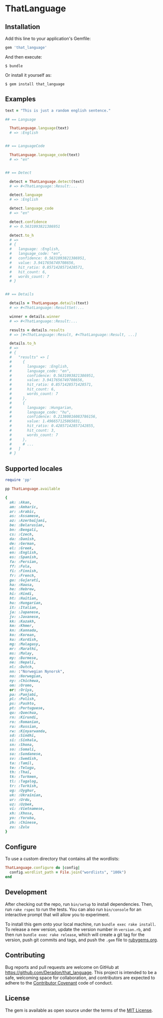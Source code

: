 # ThatLanguage

## Installation

Add this line to your application's Gemfile:

```ruby
gem 'that_language'
```

And then execute:

    $ bundle

Or install it yourself as:

    $ gem install that_language

## Examples

```ruby
text = "This is just a random english sentence."

## == Language

  ThatLanguage.language(text)
  # => :English


## == LanguageCode

  ThatLanguage.language_code(text)
  # => "en"


## == Detect

  detect = ThatLanguage.detect(text)
  # => #<ThatLanguage::Result:...

  detect.language
  # => :English

  detect.language_code
  # => "en"

  detect.confidence
  # => 0.5631093821386951

  detect.to_h
  # =>
  # {
  #   language: :English,
  #   language_code: "en",
  #   confidence: 0.5631093821386951,
  #   value: 3.9417656749708656,
  #   hit_ratio: 0.8571428571428571,
  #   hit_count: 6,
  #   words_count: 7
  # }


## == Details

  details = ThatLanguage.details(text)
  # => #<ThatLanguage::ResultSet:...

  winner = details.winner
  # => #<ThatLanguage::Result:...

  results = details.results
  # => [#<ThatLanguage::Result, #<ThatLanguage::Result, ...]

  details.to_h
  # =>
  # {
  #   "results" => [
  #     {
  #       language: :English,
  #       language_code: "en",
  #       confidence: 0.5631093821386951,
  #       value: 3.9417656749708656,
  #       hit_ratio: 0.8571428571428571,
  #       hit_count: 6,
  #       words_count: 7
  #     },
  #     {
  #       language: :Hungarian,
  #       language_code: "hu",
  #       confidence: 0.21380816083786156,
  #       value: 1.496657125865031,
  #       hit_ratio: 0.42857142857142855,
  #       hit_count: 3,
  #       words_count: 7
  #     },
  #     # ...
  #   ]
  # }
```

## Supported locales

```ruby
require 'pp'

pp ThatLanguage.available

{
  ak: :Akan,
  am: :Amharic,
  ar: :Arabic,
  as: :Assamese,
  az: :Azerbaijani,
  be: :Belarusian,
  bn: :Bengali,
  cs: :Czech,
  da: :Danish,
  de: :German,
  el: :Greek,
  en: :English,
  es: :Spanish,
  fa: :Persian,
  ff: :Fula,
  fi: :Finnish,
  fr: :French,
  gu: :Gujarati,
  ha: :Hausa,
  he: :Hebrew,
  hi: :Hindi,
  ht: :Haitian,
  hu: :Hungarian,
  it: :Italian,
  ja: :Japanese,
  jv: :Javanese,
  kk: :Kazakh,
  km: :Khmer,
  kn: :Kannada,
  ko: :Korean,
  ku: :Kurdish,
  mg: :Malagasy,
  mr: :Marathi,
  ms: :Malay,
  my: :Burmese,
  ne: :Nepali,
  nl: :Dutch,
  nn: :"Norwegian Nynorsk",
  no: :Norwegian,
  ny: :Chichewa,
  om: :Oromo,
  or: :Oriya,
  pa: :Panjabi,
  pl: :Polish,
  ps: :Pashto,
  pt: :Portuguese,
  qu: :Quechua,
  rn: :Kirundi,
  ro: :Romanian,
  ru: :Russian,
  rw: :Kinyarwanda,
  sd: :Sindhi,
  si: :Sinhala,
  sn: :Shona,
  so: :Somali,
  su: :Sundanese,
  sv: :Swedish,
  ta: :Tamil,
  te: :Telugu,
  th: :Thai,
  tk: :Turkmen,
  tl: :Tagalog,
  tr: :Turkish,
  ug: :Uyghur,
  uk: :Ukrainian,
  ur: :Urdu,
  uz: :Uzbek,
  vi: :Vietnamese,
  xh: :Xhosa,
  yo: :Yoruba,
  zh: :Chinese,
  zu: :Zulu
}

```

## Configure

To use a custom directory that contains all the wordlists:

```ruby
ThatLanguage.configure do |config|
  config.wordlist_path = File.join("wordlists", "100k")
end
```

## Development

After checking out the repo, run `bin/setup` to install dependencies.
Then, run `rake rspec` to run the tests. You can also run `bin/console` for an interactive prompt that will allow you to experiment.

To install this gem onto your local machine, run `bundle exec rake install`.
To release a new version, update the version number in `version.rb`,
and then run `bundle exec rake release`, which will create a git tag for the version,
push git commits and tags, and push the `.gem` file to [rubygems.org](https://rubygems.org).

## Contributing

Bug reports and pull requests are welcome on GitHub at https://github.com/Deradon/that_language.
This project is intended to be a safe, welcoming space for collaboration,
and contributors are expected to adhere to the [Contributor Covenant](http://contributor-covenant.org) code of conduct.


## License

The gem is available as open source under the terms of the [MIT License](http://opensource.org/licenses/MIT).

